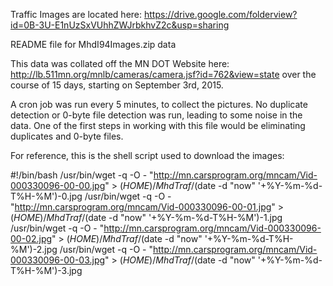 Traffic Images are located here:
https://drive.google.com/folderview?id=0B-3U-E1nUzSxVUhhZWJrbkhvZ2c&usp=sharing

README file for MhdI94Images.zip data
 
This data was collated off the MN DOT Website here: http://lb.511mn.org/mnlb/cameras/camera.jsf?id=762&view=state over the course of 15 days, starting on September 3rd, 2015.
 
A cron job was run every 5 minutes, to collect the pictures. No duplicate detection or 0-byte file detection was run, leading to some noise in the data. One of the first steps in working with this file would be eliminating duplicates and 0-byte files.
 
For reference, this is the shell script used to download the images:
 
#!/bin/bash
/usr/bin/wget -q -O -  "http://mn.carsprogram.org/mncam/Vid-000330096-00-00.jpg"  >  $(HOME)/MhdTraf/$(date -d "now" '+%Y-%m-%d-T%H-%M')-0.jpg
/usr/bin/wget -q -O -  "http://mn.carsprogram.org/mncam/Vid-000330096-00-01.jpg"  >  $(HOME)/MhdTraf/$(date -d "now" '+%Y-%m-%d-T%H-%M')-1.jpg
/usr/bin/wget -q -O -  "http://mn.carsprogram.org/mncam/Vid-000330096-00-02.jpg"  >  $(HOME)/MhdTraf/$(date -d "now" '+%Y-%m-%d-T%H-%M')-2.jpg
/usr/bin/wget -q -O -  "http://mn.carsprogram.org/mncam/Vid-000330096-00-03.jpg"  >  $(HOME)/MhdTraf/$(date -d "now" '+%Y-%m-%d-T%H-%M')-3.jpg

